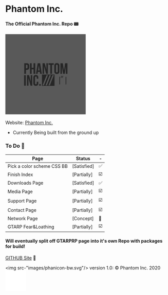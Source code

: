# Phantom Inc.
#### The Official Phantom Inc. Repo :pager:
<img src="images/phantom_inc.JPG" width="250" height="250" />

Website: [Phantom Inc.](https://www.phantominc.net)
* Currently Being built from the ground up

### To Do :memo:
Page | Status | -
-------- | -------- | --------
Pick a color scheme CSS BB | [Satisfied] | :white_check_mark:
Finish Index | [Partially] | :ballot_box_with_check:
Downloads Page | [Satisfied] | :white_check_mark:
Media Page | [Partially] | :ballot_box_with_check:
Support Page | [Partially] | :ballot_box_with_check:
Contact Page | [Partially] | :ballot_box_with_check:
Network Page | [Concept] | :arrows_counterclockwise:
GTARP Fear&Loathing | [Partially] | :ballot_box_with_check:

#### Will eventually split off GTARPRP page into it's own Repo with packages for build!

[GITHUB Site](https://jeremysmai.github.io/phantominc) :test_tube:
</br>

<img src-"images/phanicon-bw.svg"/> version 1.0: &copy; Phantom Inc. 2020
</br>
<img src="images/phanicon-32x32.svg" />
